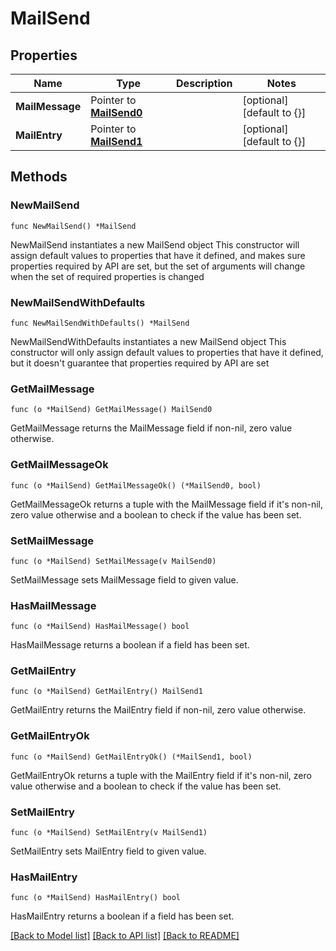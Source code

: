 # MailSend

## Properties

Name | Type | Description | Notes
------------ | ------------- | ------------- | -------------
**MailMessage** | Pointer to [**MailSend0**](MailSend0.md) |  | [optional] [default to {}]
**MailEntry** | Pointer to [**MailSend1**](MailSend1.md) |  | [optional] [default to {}]

## Methods

### NewMailSend

`func NewMailSend() *MailSend`

NewMailSend instantiates a new MailSend object
This constructor will assign default values to properties that have it defined,
and makes sure properties required by API are set, but the set of arguments
will change when the set of required properties is changed

### NewMailSendWithDefaults

`func NewMailSendWithDefaults() *MailSend`

NewMailSendWithDefaults instantiates a new MailSend object
This constructor will only assign default values to properties that have it defined,
but it doesn't guarantee that properties required by API are set

### GetMailMessage

`func (o *MailSend) GetMailMessage() MailSend0`

GetMailMessage returns the MailMessage field if non-nil, zero value otherwise.

### GetMailMessageOk

`func (o *MailSend) GetMailMessageOk() (*MailSend0, bool)`

GetMailMessageOk returns a tuple with the MailMessage field if it's non-nil, zero value otherwise
and a boolean to check if the value has been set.

### SetMailMessage

`func (o *MailSend) SetMailMessage(v MailSend0)`

SetMailMessage sets MailMessage field to given value.

### HasMailMessage

`func (o *MailSend) HasMailMessage() bool`

HasMailMessage returns a boolean if a field has been set.

### GetMailEntry

`func (o *MailSend) GetMailEntry() MailSend1`

GetMailEntry returns the MailEntry field if non-nil, zero value otherwise.

### GetMailEntryOk

`func (o *MailSend) GetMailEntryOk() (*MailSend1, bool)`

GetMailEntryOk returns a tuple with the MailEntry field if it's non-nil, zero value otherwise
and a boolean to check if the value has been set.

### SetMailEntry

`func (o *MailSend) SetMailEntry(v MailSend1)`

SetMailEntry sets MailEntry field to given value.

### HasMailEntry

`func (o *MailSend) HasMailEntry() bool`

HasMailEntry returns a boolean if a field has been set.


[[Back to Model list]](../README.md#documentation-for-models) [[Back to API list]](../README.md#documentation-for-api-endpoints) [[Back to README]](../README.md)


